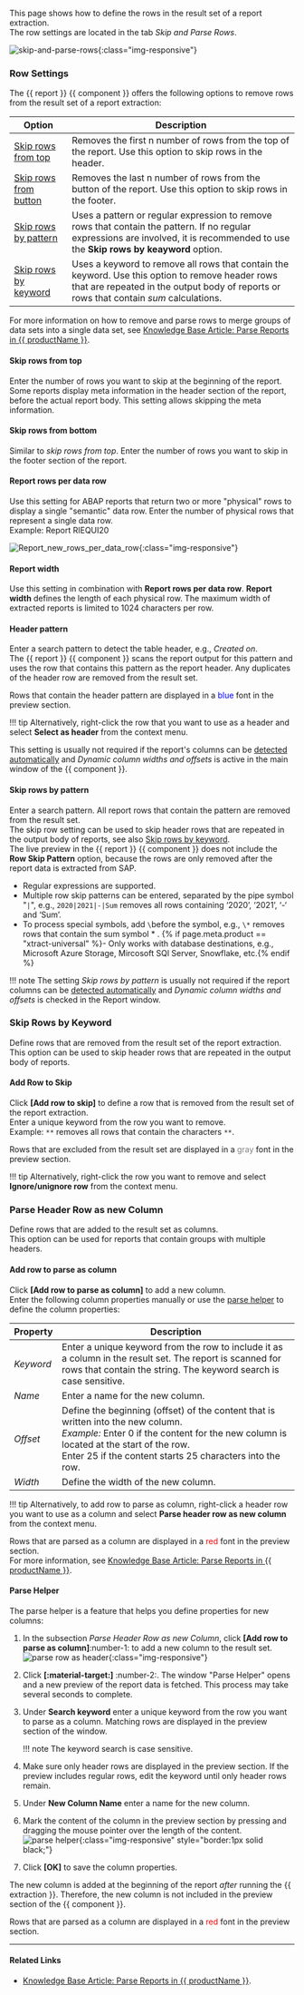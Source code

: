 
This page shows how to define the rows in the result set of a report extraction.<br>
The row settings are located in the tab *Skip and Parse Rows*. 

![skip-and-parse-rows](../../assets/images/documentation/components/report/skip-and-parse-rows.png){:class="img-responsive"}


### Row Settings

The {{ report }} {{ component }} offers the following options to remove rows from the result set of a report extraction:

| Option | Description |
|--------|-------------|
| [Skip rows from top](#skip-rows-from-top) | Removes the first n number of rows from the top of the report. Use this option to skip rows in the header. | 
| [Skip rows from button](#skip-rows-from-bottom) | Removes the last n number of rows from the button of the report. Use this option to skip rows in the footer. | 
| [Skip rows by pattern](#skip-rows-from-bottom) | Uses a pattern or regular expression to remove rows that contain the pattern. If no regular expressions are involved, it is recommended to use the **Skip rows by keayword** option. | 
| [Skip rows by keyword](#add-row-to-skip) | Uses a keyword to remove all rows that contain the keyword. Use this option to remove header rows that are repeated in the output body of reports or rows that contain *sum* calculations. |

For more information on how to remove and parse rows to merge groups of data sets into a single data set, see [Knowledge Base Article: Parse Reports in {{ productName }}](../../knowledge-base/parse-reports.md).

#### Skip rows from top
Enter the number of rows you want to skip at the beginning of the report.
Some reports display meta information in the header section of the report, before the actual report body. This setting allows skipping the meta information. 

#### Skip rows from bottom
Similar to *skip rows from top*. Enter the number of rows you want to skip in the footer section of the report.

#### Report rows per data row
Use this setting for ABAP reports that return two or more "physical" rows to display a single "semantic" data row. Enter the number of physical rows that represent a single data row. <br>
Example: Report RIEQUI20 

![Report_new_rows_per_data_row](../../assets/images/documentation/components/report/Report_new_rows_per_data_row.png){:class="img-responsive"}

#### Report width
Use this setting in combination with **Report rows per data row**. **Report width** defines the length of each physical row. 
The maximum width of extracted reports is limited to 1024 characters per row.

#### Header pattern

Enter a search pattern to detect the table header, e.g., *Created on*. <br>
The {{ report }} {{ component }} scans the report output for this pattern and uses the row that contains this pattern as the report header.
Any duplicates of the header row are removed from the result set.

Rows that contain the header pattern are displayed in a <span style="color:blue">blue</span> font in the preview section.

!!! tip
	Alternatively, right-click the row that you want to use as a header and select **Select as header** from the context menu.

This setting is usually not required if the report's columns can be [detected automatically](report-columns-define.md/#define-columns-automatically) and *Dynamic column widths and offsets* is active in the main window of the {{ component }}.


#### Skip rows by pattern

Enter a search pattern. All report rows that contain the pattern are removed from the result set. <br>
The skip row setting can be used to skip header rows that are repeated in the output body of reports, see also [Skip rows by keyword](#skip-rows-by-keyword).<br>
The live preview in the {{ report }} {{ component }} does not include the **Row Skip Pattern** option, because the rows are only removed after the report data is extracted from SAP. 

- Regular expressions are supported.
- Multiple row skip patterns can be entered, separated by the pipe symbol "`|`", e.g., `2020|2021|-|Sum` removes all rows containing ‘2020’, ‘2021’, ‘-‘ and ‘Sum’.
- To process special symbols, add `\`before the symbol, e.g., `\*` removes rows that contain the sum symbol * .
{% if page.meta.product == "xtract-universal" %}- Only works with database destinations, e.g., Microsoft Azure Storage,  Mircosoft SQl Server, Snowflake, etc.{% endif %}


!!! note
	The setting *Skip rows by pattern* is usually not required if the report columns can be [detected automatically](report-columns-define.md/#define-columns-automatically) and *Dynamic column widths and offsets* is checked in the Report window.


### Skip Rows by Keyword

Define rows that are removed from the result set of the report extraction.
This option can be used to skip header rows that are repeated in the output body of reports.

#### Add Row to Skip

Click **[Add row to skip]** to define a row that is removed from the result set of the report extraction. <br>
Enter a unique keyword from the row you want to remove. <br>
Example: `**` removes all rows that contain the characters `**`.

Rows that are excluded from the result set are displayed in a <span style="color:gray">gray</span> font in the preview section.

!!! tip
	Alternatively, right-click the row you want to remove and select **Ignore/unignore row** from the context menu.

### Parse Header Row as new Column

Define rows that are added to the result set as columns. <br>
This option can be used for reports that contain groups with multiple headers.

#### Add row to parse as column
<!---
![parse row as header](../../assets/images/documentation/components/report/parse-row-as-header.png){align=right :class="img-responsive"}
--->

Click **[Add row to parse as column]** to add a new column.<br>
Enter the following column properties manually or use the [parse helper](#parse-helper) to define the column properties:

| Property | Description | 
|----------|-------------|
| *Keyword*  | Enter a unique keyword from the row to include it as a column in the result set. The report is scanned for rows that contain the string. The keyword search is case sensitive. |
| *Name*     | Enter a name for the new column.|
| *Offset*   | Define the beginning (offset) of the content that is written into the new column. <br>*Example:* Enter 0 if the content for the new column is located at the start of the row.<br>Enter 25 if the content starts 25 characters into the row.|
| *Width*    | Define the width of the new column.|


!!! tip
	Alternatively, to add row to parse as column, right-click a header row you want to use as a column and select **Parse header row as new column** from the context menu.

Rows that are parsed as a column are displayed in a <span style="color:red">red</span> font in the preview section.<br>
For more information, see [Knowledge Base Article: Parse Reports in {{ productName }}](../../knowledge-base/parse-reports.md).


#### Parse Helper

The parse helper is a feature that helps you define properties for new columns:

1. In the subsection *Parse Header Row as new Column*, click **[Add row to parse as column]**:number-1: to add a new column to the result set. <br>
![parse row as header](../../assets/images/documentation/components/report/parse-row-as-header.png){:class="img-responsive"}
2. Click **[:material-target:]** :number-2:. The window "Parse Helper" opens and a new preview of the report data is fetched. This process may take several seconds to complete.
3. Under **Search keyword** enter a unique keyword from the row you want to parse as a column. Matching rows are displayed in the preview section of the window.

	!!! note
		The keyword search is case sensitive.
		
4. Make sure only header rows are displayed in the preview section. If the preview includes regular rows, edit the keyword until only header rows remain.
5. Under **New Column Name** enter a name for the new column. 
6. Mark the content of the column in the preview section by pressing and dragging the mouse pointer over the length of the content. <br>
![parse helper](../../assets/images/documentation/components/report/parse-helper.gif){:class="img-responsive" style="border:1px solid black;"}
7. Click **[OK]** to save the column properties.

The new column is added at the beginning of the report *after* running the {{ extraction }}. 
Therefore, the new column is not included in the preview section of the {{ component }}. 

Rows that are parsed as a column are displayed in a <span style="color:red">red</span> font in the preview section.

*****
#### Related Links
- [Knowledge Base Article: Parse Reports in {{ productName }}](../../knowledge-base/parse-reports.md).
